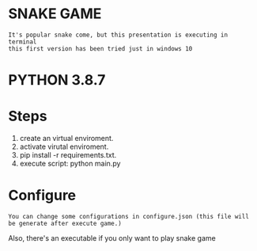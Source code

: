 # SNAKE GAME

    It's popular snake come, but this presentation is executing in terminal
    this first version has been tried just in windows 10

# PYTHON 3.8.7

# Steps 

1. create an virtual enviroment.
2. activate virutal enviroment.
3. pip install -r requirements.txt.
4. execute script: python main.py

# Configure

    You can change some configurations in configure.json (this file will be generate after execute game.)

Also, there's an executable if you only want to play snake game